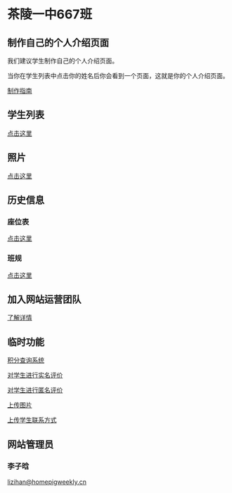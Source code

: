 # 茶陵一中667班

## 制作自己的个人介绍页面

我们建议学生制作自己的个人介绍页面。

当你在学生列表中点击你的姓名后你会看到一个页面，这就是你的个人介绍页面。

[制作指南](/guidance/personal_pages/)

## 学生列表

[点击这里](/students/)

## 照片

[点击这里](/pictures/)

## 历史信息

### 座位表

[点击这里](/history/zwb)

### 班规

[点击这里](/history/rules)

## 加入网站运营团队

[了解详情](/guidance/join_us/)

## 临时功能

[积分查询系统](https://408491.yichafen.com/)

[对学生进行实名评价](https://docs.qq.com/form/page/DS01sbmZZY01sRVZm)

[对学生进行匿名评价](https://www.wjx.cn/vj/wjt0A0z.aspx)

[上传图片](https://docs.qq.com/form/page/DS1FjWndWYnlLSUpC)

[上传学生联系方式](https://docs.qq.com/form/page/DS2tkRHJxeWVyUVZo)

## 网站管理员

### 李子晗

<lizihan@homepigweekly.cn>
